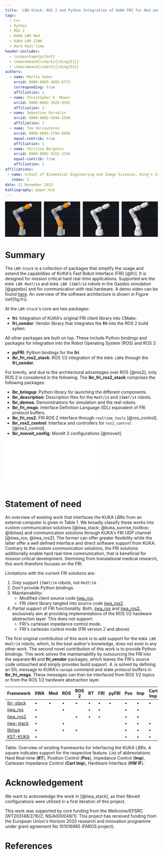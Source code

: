 ```yaml
---
title: 'LBR-Stack: ROS 2 and Python Integration of KUKA FRI for Med and IIWA Robots'
tags:
  - C++
  - Python
  - ROS 2
  - KUKA LBR Med
  - KUKA LBR IIWA
  - Hard Real-time
header-includes:
  - \usepackage{pifont}
  - \newcommand{\cmark}{\ding{51}}
  - \newcommand{\xmark}{\ding{55}}
authors:
  - name: Martin Huber
    orcid: 0000-0003-4603-6773
    corresponding: true
    affiliation: 1
  - name: Christopher E. Mower
    orcid: 0000-0002-3929-9391
    affiliation: 1
  - name: Sebastien Ourselin
    orcid: 0000-0002-5694-5340
    affiliation: 1
  - name: Tom Vercauteren
    orcid: 0000-0003-1794-0456
    equal-contrib: true
    affiliation: 1
  - name: Christos Bergeles
    orcid: 0000-0002-9152-3194
    equal-contrib: true
    affiliation: 1
affiliations:
 - name: School of Biomedical Engineering and Image Sciences, King's College London, United Kingdom
   index: 1
date: 21 November 2023
bibliography: paper.bib
---
```


![Supported robots in the LBR-Stack. From left to right: KUKA LBR IIWA7, IIWA14, Med7, Med14. Visualizations made using Foxglove [^1].](img/joss_figure.png)

[^1]: Foxglove: [https://foxglove.dev/ros](https://foxglove.dev/ros).

# Summary
The `LBR-Stack` is a collection of packages that simplify the usage and extend the capabilities of KUKA's Fast Robot Interface (FRI) [@fri]. It is designed for mission critical hard real-time applications. Supported are the `KUKA LBR Med7/14` and `KUKA LBR IIWA7/14` robots in the Gazebo simulation [@gazebo] and for communication with real hardware. A demo video can be found [here](https://www.linkedin.com/posts/mhubii_robotics-opensource-ros2-activity-7009974676017848320-S3U5/?utm_source=share&utm_medium=member_desktop). An overview of the software architecture is shown in Figure \ref{fig:fri}.

At the `LBR-Stack`'s core are two packages:

- **fri**: Integration of KUKA's original FRI client library into CMake.
- **fri_vendor**: Vendor library that integrates the **fri** into the ROS 2 build sytem.

All other packages are built on top. These include Python bindings and packages for integration into the Robot Operating System (ROS) and ROS 2:

 - **pyFRI**: Python bindings for the **fri**.
 - **lbr_fri_ros2_stack**: ROS 1/2 integration of the `KUKA LBR`s through the **fri_vendor**.

For brevity, and due to the architectural advantages over ROS [@ros2], only ROS 2 is considered in the following. The **lbr_fri_ros2_stack** comprises the following packages:

- **lbr_bringup**: Python library for launching the different components.
- **lbr_description**: Description files for the `Med7/14` and `IIWA7/14` robots.
- **lbr_demos**: Demonstrations for simulation and the real robots.
- **lbr_fri_msgs**: Interface Definition Language (IDL) equivalent of FRI protocol buffers.
- **lbr_fri_ros2**: FRI ROS 2 interface through `realtime_tools` [@ros_control].
- **lbr_ros2_control**: Interface and controllers for `ros2_control` [@ros2_control].
- **lbr_moveit_config**: MoveIt 2 configurations [@moveit].

![An overview of the overall software architecture. There exists a single source for KUKA's FRI. This design facilitates that downstream packages, i.e. the Python bindings and the ROS 2 package, can easily support multiple FRI versions. The ROS 2 side utilizes vcstool[^2].\label{fig:fri}](img/fri_dependency_architecture.pdf)

[^2]: vcstool: [https://github.com/dirk-thomas/vcstool](https://github.com/dirk-thomas/vcstool).

# Statement of need
<!-- statement of need in a research context -->

An overview of existing work that interfaces the KUKA LBRs from an external computer is given in Table 1. We broadly classify these works into custom communication solutions [@iiwa_stack; @kuka_sunrise_toolbox; @libiiwa] and communication solutions through KUKA's FRI UDP channel [@iiwa_ros; @iiwa_ros2]. The former can offer greater flexibility while the latter offer a well defined interface and direct software support from KUKA. Contrary to the custom communication solutions, the FRI solutions additionally enable hard real-time communication, that is beneficial for mission critical development. Stemming from translational medical research, this work therefore focuses on the FRI.

Limitations with the current FRI solutions are:

1. Only support `IIWA7/14` robots, not `Med7/14`.
2. Don't provide Python bindings.
3. Maintainability:
    * Modified client source code [iiwa_ros](https://github.com/epfl-lasa/iiwa_ros).
    * FRI client library tangled into source code [iiwa_ros2](https://github.com/ICube-Robotics/iiwa_ros2).
4. Partial support of FRI functionality. Both, [iiwa_ros](https://github.com/epfl-lasa/iiwa_ros) and [iiwa_ros2](https://github.com/ICube-Robotics/iiwa_ros2), exclusively aim at providing implementations of the ROS 1/2 hardware abstraction layer. This does not support:
    * FRI's cartesian impedance control mode.
    * FRI's cartesian control mode (FRI version 2 and above).

The first original contribution of this work is to add support for the `KUKA LBR Med7/14` robots, which, to the best author's knowledge, does not exist in any other work. The second novel contribution of this work is to provide Python bindings. This work solves the maintainability by outsourcing the FRI into the separate **fri** and **fri_vendor** packages, which leaves the FRI's source code untouched and simply provides build support. 4. is solved by defining an IDL message to KUKA's `nanopb` command and state protocol buffers in **lbr_fri_msgs**. These messages can then be interfaced from ROS 1/2 topics or from the ROS 1/2 hardware abstraction layer.

| Framework       | IIWA | Med | ROS | ROS 2  | RT | FRI | pyFRI | Pos | Imp | Cart Imp | HW IF  | 
| --------------- | ---- |---- | --- | ------ | -- | --- | ----- | --- | --- | -------- | ------ |
| [lbr-stack](https://github.com/lbr-stack)                        | $\bullet$ | $\bullet$ | $\bullet$ | $\bullet$ | $\bullet$ | $\bullet$ | $\bullet$ | $\bullet$ | $\bullet$ | $\bullet$ | $\bullet$ |
| [iiwa_ros](https://github.com/epfl-lasa/iiwa_ros)                | $\bullet$ |           | $\bullet$ |           | $\bullet$ | $\bullet$ |           | $\bullet$ | $\bullet$ |           | $\bullet$ |
| [iiwa_ros2](https://github.com/ICube-Robotics/iiwa_ros2)         | $\bullet$ |           |           | $\bullet$ | $\bullet$ | $\bullet$ |           | $\bullet$ | $\bullet$ |           | $\bullet$ |
| [iiwa-stack](https://github.com/IFL-CAMP/iiwa_stack)             | $\bullet$ |           | $\bullet$ |           |           |           |           | $\bullet$ | $\bullet$ | $\bullet$ |           |
| [libiiwa](https://github.com/Toni-SM/libiiwa)                    | $\bullet$ |           | $\bullet$ | $\bullet$ |           |           |           | $\bullet$ | $\bullet$ | $\bullet$ |           |
| [KST-KUKA](https://github.com/Modi1987/KST-Kuka-Sunrise-Toolbox) | $\bullet$ |           |           |           |           |           |           | $\bullet$ | $\bullet$ | $\bullet$ |           |

Table: Overview of existing frameworks for interfacing the KUKA LBRs. A square indicates support for the respective feature. List of abbreviations: Hard Real-time (**RT**), Position Control (**Pos**), Impedance Control (**Imp**), Cartesian Impedance Control (**Cart Imp**), Hardware Interface (**HW IF**). 

# Acknowledgement
We want to acknowledge the work in [@iiwa_stack], as their MoveIt configurations were utilized in a first iteration of this project.

This work was supported by core funding from the Wellcome/EPSRC [WT203148/Z/16/Z; NS/A000049/1]. This project has received funding from the European Union's Horizon 2020 research and innovation programme under grant agreement No 101016985 (FAROS project).

# References
<!-- compiled paper.bib through pandoc -->
